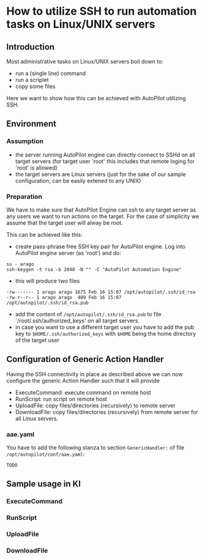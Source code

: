 How to utilize SSH to run automation tasks on Linux/UNIX servers
================================================================

## Introduction
Most administrative tasks on Linux/UNIX servers boil down to:
* run a (single line) command
* run a scriplet
* copy some files

Here we want to show how this can be achieved with AutoPilot utilizing SSH.

## Environment 

### Assumption

* the server running AutoPilot engine can directly connect to SSHd on all target servers (for target user 'root' this includes that remote loging for 'root' is allowed)
* the target servers are Linux servers (just for the sake of our sample configuration, can be easily extened to any UNIX)

### Preparation

We have to make sure that AutoPilot Engine can _ssh_ to any target server as any users we want to run actions on the target. For the case of simplicity we assume that the target user will alway be root.

This can be achieved like this:
* create pass-phrase free SSH key pair for AutoPilot engine. Log into AutoPilot engine server (as 'root') and do:
```
su - arago
ssh-keygen -t rsa -b 2048 -N "" -C "AutoPilot Automation Engine"
``` 
* this will produce two files
```
-rw------- 1 arago arago 1675 Feb 16 15:07 /opt/autopilot/.ssh/id_rsa
-rw-r--r-- 1 arago arago  409 Feb 16 15:07 /opt/autopilot/.ssh/id_rsa.pub
```
* add the content of `/opt/autopilot/.ssh/id_rsa.pub` to file `/root/.ssh/authorized_keys' on all target servers.
* in case you want to use a different target user you have to add the pub key to `$HOME/.ssh/authorized_keys` with `$HOME` being the home directory of the target user

## Configuration of Generic Action Handler

Having the SSH connectivity in place as described above we can now configure the generic Action Handler such that it will provide
* ExecuteCommand: execute command on remote host
* RunScript: run script on remote host
* UploadFile: copy files/directories (recursively) to remote server
* DownloadFile: copy files/directories (recursively) from remote server
for all Linux servers.

### aae.yaml

You have to add the following stanza to section `GenericHandler:` of file `/opt/autopilot/conf/aae.yaml`:

```
TODO
```

## Sample usage in KI

### ExecuteCommand

### RunScript

### UploadFile

### DownloadFile
